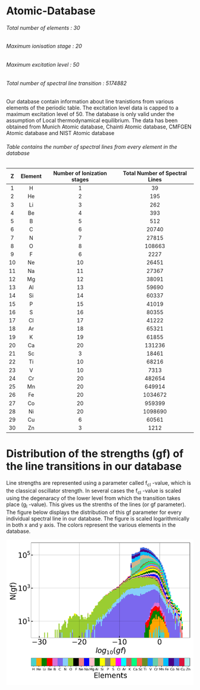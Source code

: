 # Atomic-Database 

###### Total number of elements : 30
###### Maximum ionisation stage : 20
###### Maximum excitation level :  50
###### Total number of spectral line transition : 5174882

Our database contain information about line tranistions from various elements of the periodic table. The excitation level data is capped to a maximum excitation level of 50. The database is only valid under the assumption of Local thermodynamical equilibrium. The data has been obtained from Munich Atomic database, Chainti Atomic database, CMFGEN Atomic database and NIST Atomic database

###### Table contains the number of spectral lines from every element in the database


 Z | Element | Number of Ionization stages | Total Number of Spectral Lines
 :--:|:-------:|:---------------------------:|:------------------------------:
 1 |    H    |           1                 |               39
 2 |   He    |           2                 |              195
 3 |   Li    |           3                 |              262
 4 |   Be    |           4                 |              393
 5 |    B    |           5                 |              512
 6 |    C    |           6                 |            20740
 7 |    N    |           7                 |            27815
 8 |    O    |           8                 |           108663
 9 |    F    |           6                 |             2227
10 |   Ne    |          10                 |            26451
11 |   Na    |          11                 |            27367
12 |   Mg    |          12                 |            38091
13 |   Al    |          13                 |            59690
14 |   Si    |          14                 |            60337
15 |    P    |          15                 |            41019
16 |    S    |          16                 |            80355
17 |   Cl    |          17                 |            41222
18 |   Ar    |          18                 |            65321
19 |    K    |          19                 |            61855
20 |   Ca    |          20                 |           131236
21 |   Sc    |           3                 |            18461
22 |   Ti    |          10                 |            68216
23 |    V    |          10                 |             7313
24 |   Cr    |          20                 |           482654
25 |   Mn    |          20                 |           649914
26 |   Fe    |          20                 |          1034672
27 |   Co    |          20                 |           959399
28 |   Ni    |          20                 |          1098690
29 |   Cu    |           6                 |            60561
30 |   Zn    |           3                 |             1212

# Distribution of the strengths (gf) of the line transitions in our database

Line strengths are represented using a parameter called f<sub>cl</sub> -value, which is the classical oscillator strength. In several cases the f<sub>cl</sub> -value is scaled using the degenaracy of the lower level from which the transition takes place (g<sub>l</sub> -value). This gives us the strenths of the lines (or gf parameter). The figure below displays the distribution of this gf parameter for every individual spectral line in our database. The figure is scaled logarithmically in both x and y axis. The colors represent the various elements in the database.


![Screenshot](Gf_elementwise_new.png)

